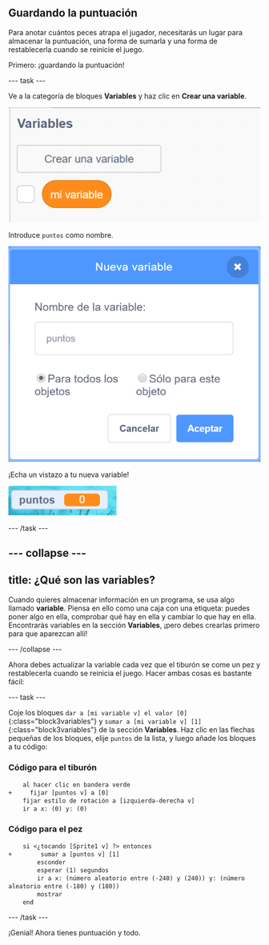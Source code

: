 ## Guardando la puntuación

Para anotar cuántos peces atrapa el jugador, necesitarás un lugar para almacenar la puntuación, una forma de sumarla y una forma de restablecerla cuando se reinicie el juego.

Primero: ¡guardando la puntuación!

--- task ---

Ve a la categoría de bloques **Variables** y haz clic en **Crear una variable**.

![](images/catch5.png)

Introduce `puntos` como nombre.

![](images/catch6.png)

¡Echa un vistazo a tu nueva variable!

![La variable Puntos se muestra en el escenario](images/scoreVariableStage.png)

--- /task ---

--- collapse ---
---
title: ¿Qué son las variables?
---

Cuando quieres almacenar información en un programa, se usa algo llamado **variable**. Piensa en ello como una caja con una etiqueta: puedes poner algo en ella, comprobar qué hay en ella y cambiar lo que hay en ella. Encontrarás variables en la sección **Variables**, ¡pero debes crearlas primero para que aparezcan allí!

--- /collapse ---

Ahora debes actualizar la variable cada vez que el tiburón se come un pez y restablecerla cuando se reinicia el juego. Hacer ambas cosas es bastante fácil:

--- task ---

Coje los bloques `dar a [mi variable v] el valor [0]`{:class="block3variables"} y `sumar a [mi variable v] [1]`{:class="block3variables"} de la sección **Variables**. Haz clic en las flechas pequeñas de los bloques, elije `puntos` de la lista, y luego añade los bloques a tu código:

### Código para el tiburón

```blocks3
    al hacer clic en bandera verde
+     fijar [puntos v] a [0]
    fijar estilo de rotación a [izquierda-derecha v]
    ir a x: (0) y: (0)
```

### Código para el pez

```blocks3
    si <¿tocando [Sprite1 v] ?> entonces
+        sumar a [puntos v] [1]
        esconder
        esperar (1) segundos
        ir a x: (número aleatorio entre (-240) y (240)) y: (número aleatorio entre (-180) y (180))
        mostrar
    end
```

--- /task ---

¡Genial! Ahora tienes puntuación y todo.